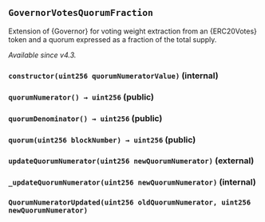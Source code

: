 ## `GovernorVotesQuorumFraction`



Extension of {Governor} for voting weight extraction from an {ERC20Votes} token and a quorum expressed as a
fraction of the total supply.

_Available since v4.3._


### `constructor(uint256 quorumNumeratorValue)` (internal)





### `quorumNumerator() → uint256` (public)





### `quorumDenominator() → uint256` (public)





### `quorum(uint256 blockNumber) → uint256` (public)





### `updateQuorumNumerator(uint256 newQuorumNumerator)` (external)





### `_updateQuorumNumerator(uint256 newQuorumNumerator)` (internal)






### `QuorumNumeratorUpdated(uint256 oldQuorumNumerator, uint256 newQuorumNumerator)`







